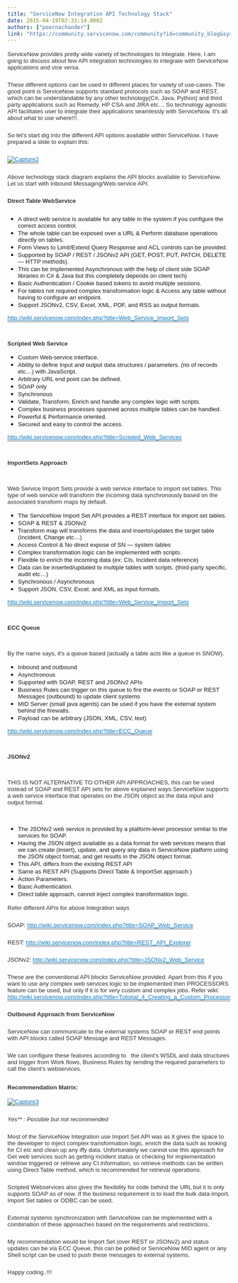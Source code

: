 ```yaml
---
title: "ServiceNow Integration API Technology Stack"
date: 2015-04-19T02:31:14.000Z
authors: ["poornachander"]
link: "https://community.servicenow.com/community?id=community_blog&sys_id=373d6ee5dbd0dbc01dcaf3231f9619bb"
---
```

<p style="font-family: 'PT Sans', sans-serif; font-size: 16px; margin-bottom: 24px; color: #303030;"><span style="font-size: 10pt; font-family: arial, helvetica, sans-serif;">ServiceNow provides pretty wide variety of technologies to integrate. Here, I am going to discuss about few API integration technologies to integrate with ServiceNow applications and vice versa.</span></p><p style="font-family: 'PT Sans', sans-serif; font-size: 16px; margin-bottom: 24px; color: #303030;"><span style="font-family: arial, helvetica, sans-serif; font-size: 10pt;">These different options can be used in different places for variety of use-cases. The good point is ServiceNow supports standard protocols such as SOAP and REST, which can be understandable by any other technology(C#, Java, Python) and third party applications such as Remedy, HP CSA and JIRA etc… So technology agnostic API facilitates user to integrate their applications seamlessly with ServiceNow. It's all about what to use where!!!.</span></p><p style="font-family: 'PT Sans', sans-serif; font-size: 16px; margin-bottom: 24px; color: #303030;"><span style="font-family: arial, helvetica, sans-serif; font-size: 10pt;">So let's start dig into the different API options available within ServiceNow. I have prepared a slide to explain this:</span></p><p style="font-family: 'PT Sans', sans-serif; font-size: 16px; margin-bottom: 24px; color: #303030;"><span style="font-family: arial, helvetica, sans-serif; font-size: 10pt;"><a href="https://servicenowdev.files.wordpress.com/2015/04/capture2.png" style="border-bottom-style: solid; border-bottom-color: #c5c5c5; font-family: inherit; font-style: inherit; font-weight: inherit; color: #1279be;"><img alt="Capture2" class="size-large wp-image-12 alignnone jiveImage" src="https://servicenowdev.files.wordpress.com/2015/04/capture2.png?w=648&amp;h=354" style="border: 0px;"/></a></span></p><p style="font-family: 'PT Sans', sans-serif; font-size: 16px; margin-bottom: 24px; color: #303030;"><span style="font-family: arial, helvetica, sans-serif; font-size: 10pt;">Above technology stack diagram explains the API blocks available to ServiceNow. Let us start with Inbound Messaging/Web-service API:</span></p><h4 style="font-family: 'PT Sans', sans-serif; font-size: 16px; margin-bottom: 24px; color: #303030;"><span style="font-family: arial, helvetica, sans-serif; font-style: inherit; font-size: 10pt;"><strong>Direct Table WebService</strong></span></h4><ul><li><span style="font-family: arial, helvetica, sans-serif; font-size: 10pt;">A direct web service is available for any table in the system if you configure the correct access control.</span></li><li><span style="font-family: arial, helvetica, sans-serif; font-size: 10pt;">The whole table can be exposed over a URL &amp; Perform database operations directly on tables.</span></li><li><span style="font-family: arial, helvetica, sans-serif; font-size: 10pt;">Form Views to Limit/Extend Query Response and ACL controls can be provided.</span></li><li><span style="font-family: arial, helvetica, sans-serif; font-size: 10pt;">Supported by SOAP / REST / JSONv2 API (GET, POST, PUT, PATCH, DELETE — HTTP methods).</span></li><li><span style="font-family: arial, helvetica, sans-serif; font-size: 10pt;">This can be implemented Asynchronous with the help of client side SOAP libraries in C# &amp; Java but this completely depends on client tech)</span></li><li><span style="font-family: arial, helvetica, sans-serif; font-size: 10pt;">Basic Authentication / Cookie based tokens to avoid multiple sessions.</span></li><li><span style="font-family: arial, helvetica, sans-serif; font-size: 10pt;">For tables not required complex transformation logic &amp; Access any table without having to configure an endpoint.</span></li><li><span style="font-family: arial, helvetica, sans-serif; font-size: 10pt;">Support JSONv2, CSV, Excel, XML, PDF, and RSS as output formats.</span></li></ul><p><span style="font-family: arial, helvetica, sans-serif; font-size: 10pt; margin-bottom: 24px; color: #303030;"><a href="http://wiki.servicenow.com/index.php?title=Web_Service_Import_Sets" style="border-bottom-style: solid; border-bottom-color: #c5c5c5; font-family: inherit; font-style: inherit; font-weight: inherit; color: #1279be;" target="_blank" title="Wiki ">http://wiki.servicenow.com/index.php?title=Web_Service_Import_Sets</a></span></p><p><span style="color: #303030; font-size: 10pt; font-style: inherit; margin-bottom: 24px; font-family: arial, helvetica, sans-serif;"><strong><br/></strong></span></p><p><span style="color: #303030; font-size: 10pt; font-style: inherit; margin-bottom: 24px; font-family: arial, helvetica, sans-serif;"><strong>Scripted Web Service</strong></span></p><ul><li><span style="font-family: arial, helvetica, sans-serif; font-size: 10pt;">Custom Web-service interface.</span></li><li><span style="font-family: arial, helvetica, sans-serif; font-size: 10pt;">Ability to define Input and output data structures / parameters. (no of records etc…) with JavaScript.</span></li><li><span style="font-family: arial, helvetica, sans-serif; font-size: 10pt;">Arbitrary URL end point can be defined.</span></li><li><span style="font-family: arial, helvetica, sans-serif; font-size: 10pt;">SOAP only</span></li><li><span style="font-family: arial, helvetica, sans-serif; font-size: 10pt;">Synchronous</span></li><li><span style="font-family: arial, helvetica, sans-serif; font-size: 10pt;">Validate, Transform, Enrich and handle any complex logic with scripts.</span></li><li><span style="font-family: arial, helvetica, sans-serif; font-size: 10pt;">Complex business processes spanned across multiple tables can be handled.</span></li><li><span style="font-family: arial, helvetica, sans-serif; font-size: 10pt;">Powerful &amp; Performance oriented.</span></li><li><span style="font-family: arial, helvetica, sans-serif; font-size: 10pt;">Secured and easy to control the access.</span></li></ul><p><span style="font-family: arial, helvetica, sans-serif; font-size: 10pt; margin-bottom: 24px; color: #303030;"><a title="ki.servicenow.com/index.php?title=Scripted_Web_Services" href="http://wiki.servicenow.com/index.php?title=Scripted_Web_Services" style="border-bottom-style: solid; border-bottom-color: #c5c5c5; font-family: inherit; font-style: inherit; font-weight: inherit; color: #1279be;" target="_blank">http://wiki.servicenow.com/index.php?title=Scripted_Web_Services</a></span></p><p><span style="color: #303030; font-size: 10pt; font-style: inherit; margin-bottom: 24px; font-family: arial, helvetica, sans-serif;"><strong><br/></strong></span></p><p><span style="color: #303030; font-size: 10pt; font-style: inherit; margin-bottom: 24px; font-family: arial, helvetica, sans-serif;"><strong>ImportSets Approach</strong></span></p><p><span style="font-family: arial, helvetica, sans-serif; font-size: 10pt; margin-bottom: 24px; color: #303030;"><br/></span></p><p><span style="font-family: arial, helvetica, sans-serif; font-size: 10pt; margin-bottom: 24px; color: #303030;">Web Service Import Sets provide a web service interface to import set tables. This type of web service will transform the incoming data synchronously based on the associated transform maps by default.</span></p><ul><li><span style="font-family: arial, helvetica, sans-serif; font-size: 10pt;">The ServiceNow Import Set API provides a REST interface for import set tables.</span></li><li><span style="font-family: arial, helvetica, sans-serif; font-size: 10pt;">SOAP &amp; REST &amp; JSONv2</span></li><li><span style="font-family: arial, helvetica, sans-serif; font-size: 10pt;">Transform map will transforms the data and inserts/updates the target table (Incident, Change etc…)</span></li><li><span style="font-family: arial, helvetica, sans-serif; font-size: 10pt;">Access Control &amp; No direct expose of SN — system tables</span></li><li><span style="font-family: arial, helvetica, sans-serif; font-size: 10pt;">Complex transformation logic can be implemented with scripts.</span></li><li><span style="font-family: arial, helvetica, sans-serif; font-size: 10pt;">Flexible to enrich the incoming data (ex: CIs, Incident data reference)</span></li><li><span style="font-family: arial, helvetica, sans-serif; font-size: 10pt;">Data can be inserted/updated to multiple tables with scripts. (third-party specific, audit etc…)</span></li><li><span style="font-family: arial, helvetica, sans-serif; font-size: 10pt;">Synchronous / Asynchronous</span></li><li><span style="font-family: arial, helvetica, sans-serif; font-size: 10pt;">Support JSON, CSV, Excel, and XML as input formats.</span></li></ul><p><span style="font-family: arial, helvetica, sans-serif; font-size: 10pt; margin-bottom: 24px; color: #303030;"><a title="ki.servicenow.com/index.php?title=Web_Service_Import_Sets" href="http://wiki.servicenow.com/index.php?title=Web_Service_Import_Sets" style="border-bottom-style: solid; border-bottom-color: #c5c5c5; font-family: inherit; font-style: inherit; font-weight: inherit; color: #1279be;" target="_blank">http://wiki.servicenow.com/index.php?title=Web_Service_Import_Sets</a></span></p><p><span style="color: #303030; font-size: 10pt; font-style: inherit; margin-bottom: 24px; font-family: arial, helvetica, sans-serif;"><strong><br/></strong></span></p><p><span style="color: #303030; font-size: 10pt; font-style: inherit; margin-bottom: 24px; font-family: arial, helvetica, sans-serif;"><strong>ECC Queue</strong></span></p><p><span style="font-family: arial, helvetica, sans-serif; font-size: 10pt; margin-bottom: 24px; color: #303030;"><br/></span></p><p><span style="font-family: arial, helvetica, sans-serif; font-size: 10pt; margin-bottom: 24px; color: #303030;">By the name says, it's a queue based (actually a table acts like a queue in SNOW).</span></p><ul><li><span style="font-family: arial, helvetica, sans-serif; font-size: 10pt;">Inbound and outbound</span></li><li><span style="font-family: arial, helvetica, sans-serif; font-size: 10pt;">Asynchronous</span></li><li><span style="font-family: arial, helvetica, sans-serif; font-size: 10pt;">Supported with SOAP, REST and JSONv2 APIs</span></li><li><span style="font-family: arial, helvetica, sans-serif; font-size: 10pt;">Business Rules can trigger on this queue to fire the events or SOAP or REST Messages (outbound) to update client systems</span></li><li><span style="font-family: arial, helvetica, sans-serif; font-size: 10pt;">MID Server (small java agents) can be used if you have the external system behind the firewalls.</span></li><li><span style="font-family: arial, helvetica, sans-serif; font-size: 10pt;">Payload can be arbitrary (JSON, XML, CSV, text)</span></li></ul><p><span style="font-family: arial, helvetica, sans-serif; font-size: 10pt; margin-bottom: 24px; color: #303030;"><a title="ki.servicenow.com/index.php?title=ECC_Queue" href="http://wiki.servicenow.com/index.php?title=ECC_Queue" style="border-bottom-style: solid; border-bottom-color: #c5c5c5; font-family: inherit; font-style: inherit; font-weight: inherit; color: #1279be;" target="_blank">http://wiki.servicenow.com/index.php?title=ECC_Queue</a></span></p><p><span style="color: #303030; font-size: 10pt; font-style: inherit; margin-bottom: 24px; font-family: arial, helvetica, sans-serif;"><strong><br/></strong></span></p><p><span style="color: #303030; font-size: 10pt; font-style: inherit; margin-bottom: 24px; font-family: arial, helvetica, sans-serif;"><strong>JSONv2</strong></span></p><p><span style="font-family: arial, helvetica, sans-serif; font-size: 10pt; margin-bottom: 24px; color: #303030;"><br/></span></p><p><span style="font-family: arial, helvetica, sans-serif; font-size: 10pt;"><span style="margin-bottom: 24px; color: #303030;">THIS IS NOT ALTERNATIVE TO OTHER API APPROACHES, this can be used instead of SOAP and REST API sets for above explained ways.</span><span style="margin-bottom: 24px; color: #303030;">ServiceNow supports a web service interface that operates on the JSON object as the data input and output format.</span></span></p><p><span style="font-family: arial, helvetica, sans-serif; font-size: 10pt; margin-bottom: 24px; color: #303030;"><br/></span></p><ul><li><span style="font-family: arial, helvetica, sans-serif; font-size: 10pt;">The JSONv2 web service is provided by a platform-level processor similar to the services for SOAP.</span></li><li><span style="font-family: arial, helvetica, sans-serif; font-size: 10pt;">Having the JSON object available as a data format for web services means that we can create (insert), update, and query any data in ServiceNow platform using the JSON object format, and get results in the JSON object format.</span></li><li><span style="font-family: arial, helvetica, sans-serif; font-size: 10pt;">This API, differs from the existing REST API</span></li><li><span style="font-family: arial, helvetica, sans-serif; font-size: 10pt;">Same as REST API (Supports Direct Table &amp; ImportSet approach )</span></li><li><span style="font-family: arial, helvetica, sans-serif; font-size: 10pt;">Action Parameters.</span></li><li><span style="font-family: arial, helvetica, sans-serif; font-size: 10pt;">Basic Authentication.</span></li><li><span style="font-family: arial, helvetica, sans-serif; font-size: 10pt;">Direct table approach, cannot inject complex transformation logic.</span></li></ul><p style="font-family: 'PT Sans', sans-serif; font-size: 16px; margin-bottom: 24px; color: #303030;"><span style="font-family: arial, helvetica, sans-serif; font-size: 10pt;">Refer different APIs for above Integration ways</span></p><p style="font-family: 'PT Sans', sans-serif; font-size: 16px; margin-bottom: 24px; color: #303030;"><span style="font-family: arial, helvetica, sans-serif; font-size: 10pt;">SOAP: <a title="ki.servicenow.com/index.php?title=SOAP_Web_Service" href="http://wiki.servicenow.com/index.php?title=SOAP_Web_Service" style="border-bottom-style: solid; border-bottom-color: #c5c5c5; font-family: inherit; font-style: inherit; font-weight: inherit; color: #1279be;" target="_blank">http://wiki.servicenow.com/index.php?title=SOAP_Web_Service</a></span></p><p style="font-family: 'PT Sans', sans-serif; font-size: 16px; margin-bottom: 24px; color: #303030;"><span style="font-family: arial, helvetica, sans-serif; font-size: 10pt;">REST: <a title="ki.servicenow.com/index.php?title=REST_API_Explorer" href="http://wiki.servicenow.com/index.php?title=REST_API_Explorer" style="border-bottom-style: solid; border-bottom-color: #c5c5c5; font-family: inherit; font-style: inherit; font-weight: inherit; color: #1279be;" target="_blank">http://wiki.servicenow.com/index.php?title=REST_API_Explorer</a></span></p><p style="font-family: 'PT Sans', sans-serif; font-size: 16px; margin-bottom: 24px; color: #303030;"><span style="font-family: arial, helvetica, sans-serif; font-size: 10pt;">JSONv2: <a title="ki.servicenow.com/index.php?title=JSONv2_Web_Service" href="http://wiki.servicenow.com/index.php?title=JSONv2_Web_Service" style="border-bottom-style: solid; border-bottom-color: #c5c5c5; font-family: inherit; font-style: inherit; font-weight: inherit; color: #1279be;" target="_blank">http://wiki.servicenow.com/index.php?title=JSONv2_Web_Service</a></span></p><p style="font-family: 'PT Sans', sans-serif; font-size: 16px; margin-bottom: 24px; color: #303030;"><span style="font-family: arial, helvetica, sans-serif; font-size: 10pt;">These are the conventional API blocks ServiceNow provided. Apart from this if you want to use any complex web services logic to be implemented then PROCESSORS feature can be used, but only if it is for very custom and complex jobs. Refer wiki: <a title="ki.servicenow.com/index.php?title=Tutorial_4_Creating_a_Custom_Processor" href="http://wiki.servicenow.com/index.php?title=Tutorial_4_Creating_a_Custom_Processor" style="border-bottom-style: solid; border-bottom-color: #c5c5c5; font-family: inherit; font-style: inherit; font-weight: inherit; color: #1279be;" target="_blank">http://wiki.servicenow.com/index.php?title=Tutorial_4_Creating_a_Custom_Processor</a></span></p><p style="font-family: 'PT Sans', sans-serif; font-size: 16px; margin-bottom: 24px; color: #303030;"><span style="font-family: arial, helvetica, sans-serif; font-style: inherit; font-size: 10pt;"><strong>Outbound Approach from ServiceNow</strong></span></p><p style="font-family: 'PT Sans', sans-serif; font-size: 16px; margin-bottom: 24px; color: #303030;"><span style="font-family: arial, helvetica, sans-serif; font-size: 10pt;">ServiceNow can communicate to the external systems SOAP or REST end points with API blocks called SOAP Message and REST Messages.</span></p><p style="font-family: 'PT Sans', sans-serif; font-size: 16px; margin-bottom: 24px; color: #303030;"><span style="font-family: arial, helvetica, sans-serif; font-size: 10pt;">We can configure these features according to   the client's WSDL and data structures and trigger from Work flows, Business Rules by sending the required parameters to call the client's webservices.</span></p><h4 style="font-family: 'PT Sans', sans-serif; font-size: 1.375em; margin-right: auto; margin-bottom: 17px; margin-left: auto; color: #303030;"><span style="font-family: arial, helvetica, sans-serif; font-size: 10pt;">Recommendation Matrix:</span></h4><p style="font-family: 'PT Sans', sans-serif; font-size: 16px; margin-bottom: 24px; color: #303030;"><span style="font-family: arial, helvetica, sans-serif; font-size: 10pt;"><a href="https://servicenowdev.files.wordpress.com/2015/04/capture3.png" style="border-bottom-style: solid; border-bottom-color: #c5c5c5; font-family: inherit; font-style: inherit; font-weight: inherit; color: #1279be;"><img alt="Capture3" class="size-large wp-image-13 aligncenter jiveImage" src="https://servicenowdev.files.wordpress.com/2015/04/capture3.png?w=648&amp;h=128" style="border: 0px; margin: 0 auto;"/></a></span></p><p style="font-family: 'PT Sans', sans-serif; font-size: 16px; margin-bottom: 24px; color: #303030;"><span style="font-family: arial, helvetica, sans-serif; font-style: inherit; font-size: 10pt;"><strong style="font-weight: inherit;"><em>Yes** : Possible but not recommended </em></strong></span></p><p style="font-family: 'PT Sans', sans-serif; font-size: 16px; margin-bottom: 24px; color: #303030;"><span style="font-family: arial, helvetica, sans-serif; font-size: 10pt;">Most of the ServiceNow Integration use Import Set API was as it gives the space to the developer to inject complex transformation logic, enrich the data such as looking for CI etc and clean up any iffy data. Unfortunately we cannot use this approach for Get web services such as getting incident status or checking for implementation window triggered or retrieve any CI information, so retrieve methods can be written using Direct Table method, which is recommended for retrieval operations.</span></p><p style="font-family: 'PT Sans', sans-serif; font-size: 16px; margin-bottom: 24px; color: #303030;"><span style="font-family: arial, helvetica, sans-serif; font-size: 10pt;">Scripted Webservices also gives the flexibility for code behind the URL but it is only supports SOAP as of now. If the business requirement is to load the bulk data import, Import Set tables or ODBC can be used.</span></p><p style="font-family: 'PT Sans', sans-serif; font-size: 16px; margin-bottom: 24px; color: #303030;"><span style="font-family: arial, helvetica, sans-serif; font-size: 10pt;">External systems synchronization with ServiceNow can be implemented with a combination of these approaches based on the requirements and restrictions.</span></p><p style="font-family: 'PT Sans', sans-serif; font-size: 16px; margin-bottom: 24px; color: #303030;"><span style="font-family: arial, helvetica, sans-serif; font-size: 10pt;">My recommendation would be Import Set (over REST or JSONv2) and status updates can be via ECC Queue, this can be polled or ServiceNow MID agent or any Shell script can be used to push these messages to external systems.</span></p><p style="font-family: 'PT Sans', sans-serif; font-size: 16px; margin-bottom: 24px; color: #303030;"><span style="font-size: 10pt; font-family: arial, helvetica, sans-serif;">Happy coding..!!!</span></p>